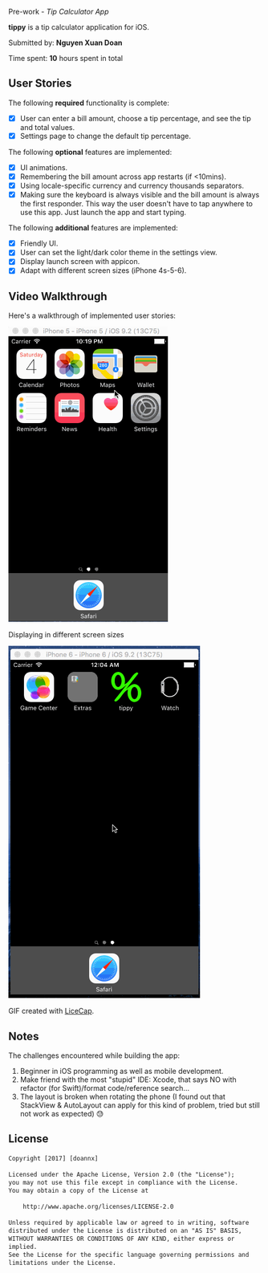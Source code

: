 Pre-work - *Tip Calculator App*

**tippy** is a tip calculator application for iOS.

Submitted by: **Nguyen Xuan Doan**

Time spent: **10** hours spent in total

## User Stories

The following **required** functionality is complete:

* [x] User can enter a bill amount, choose a tip percentage, and see the tip and total values.
* [x] Settings page to change the default tip percentage.

The following **optional** features are implemented:
* [x] UI animations.
* [x] Remembering the bill amount across app restarts (if <10mins).
* [x] Using locale-specific currency and currency thousands separators.
* [x] Making sure the keyboard is always visible and the bill amount is always the first responder. This way the user doesn't have to tap anywhere to use this app. Just launch the app and start typing.

The following **additional** features are implemented:

- [x] Friendly UI.
- [x] User can set the light/dark color theme in the settings view.
- [x] Display launch screen with appicon.
- [x] Adapt with different screen sizes (iPhone 4s-5-6).

## Video Walkthrough 

Here's a walkthrough of implemented user stories:

![Video Walkthrough](tippy.gif)  
  
Displaying in different screen sizes

![Video Walkthrough](tippy_screensizes.gif)

GIF created with [LiceCap](http://www.cockos.com/licecap/).

## Notes

The challenges encountered while building the app:  
1. Beginner in iOS programming as well as mobile development.  
2. Make friend with the most "stupid" IDE: Xcode, that says NO with refactor (for Swift)/format code/reference search...  
3. The layout is broken when rotating the phone (I found out that StackView & AutoLayout can apply for this kind of problem, tried but still not work as expected) :sweat:

## License

    Copyright [2017] [doannx]

    Licensed under the Apache License, Version 2.0 (the "License");
    you may not use this file except in compliance with the License.
    You may obtain a copy of the License at

        http://www.apache.org/licenses/LICENSE-2.0

    Unless required by applicable law or agreed to in writing, software
    distributed under the License is distributed on an "AS IS" BASIS,
    WITHOUT WARRANTIES OR CONDITIONS OF ANY KIND, either express or implied.
    See the License for the specific language governing permissions and
    limitations under the License.
